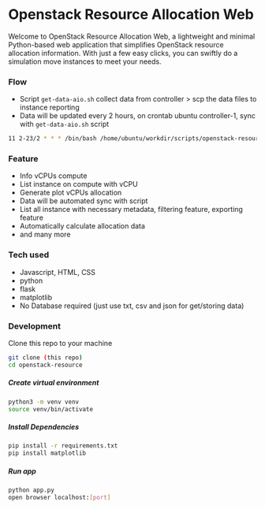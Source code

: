 # Openstack Resource Allocation Web
Welcome to OpenStack Resource Allocation Web, a lightweight and minimal Python-based web application that simplifies OpenStack resource allocation information. With just a few easy clicks, you can swiftly do a simulation move instances to meet your needs.

### Flow
- Script `get-data-aio.sh` collect data from controller > scp the data files to instance reporting
- Data will be updated every 2 hours, on crontab ubuntu controller-1, sync with `get-data-aio.sh` script
```bash
11 2-23/2 * * * /bin/bash /home/ubuntu/workdir/scripts/openstack-resource/get-data-aio.sh >> /home/ubuntu/workdir/scripts/openstack-resource/get-data-aio.log 2>&1
```

### Feature
- Info vCPUs compute
- List instance on compute with vCPU
- Generate plot vCPUs allocation
- Data will be automated sync with script
- List all instance with necessary metadata, filtering feature, exporting feature
- Automatically calculate allocation data
- and many more

### Tech used
- Javascript, HTML, CSS
- python
- flask
- matplotlib
- No Database required (just use txt, csv and json for get/storing data)

### Development
Clone this repo to your machine
```bash
git clone (this repo)
cd openstack-resource
```
##### Create virtual environment
```bash 
python3 -m venv venv
source venv/bin/activate
```

##### Install Dependencies
```bash
pip install -r requirements.txt
pip install matplotlib
```

##### Run app
```bash
python app.py
open browser localhost:[port]
```